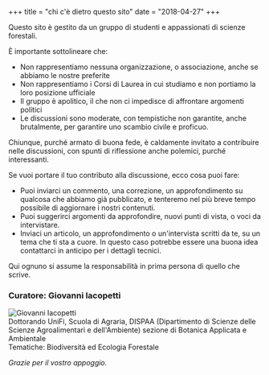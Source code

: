 +++
title = "chi c'è dietro questo sito"
date = "2018-04-27"
+++

Questo sito è gestito da un gruppo di studenti e appassionati di scienze forestali.

È importante sottolineare che:

* Non rappresentiamo nessuna organizzazione, o associazione, anche se abbiamo le nostre preferite
* Non rappresentiamo i Corsi di Laurea in cui studiamo e non portiamo la loro posizione ufficiale
* Il gruppo è apolitico, il che non ci impedisce di affrontare argomenti politici
* Le discussioni sono moderate, con tempistiche non garantite, anche brutalmente, per garantire uno scambio civile e proficuo.

Chiunque, purché armato di buona fede, è caldamente invitato a contribuire nelle discussioni, con spunti di riflessione anche polemici, purché interessanti.

Se vuoi portare il tuo contributo alla discussione, ecco cosa puoi fare:

* Puoi inviarci un commento, una correzione, un approfondimento su qualcosa che abbiamo già pubblicato, e tenteremo nel più breve tempo possibile di aggiornare i nostri contenuti.
* Puoi suggerirci argomenti da approfondire, nuovi punti di vista, o voci da intervistare.
* Inviaci un articolo, un approfondimento o un'intervista scritti da te, su un tema che ti sta a cuore. In questo caso potrebbe essere una buona idea contattarci in anticipo per i dettagli tecnici.

Qui ognuno si assume la responsabilità in prima persona di quello che scrive.

### Curatore: Giovanni Iacopetti  
![Giovanni Iacopetti](../img/redazione/giovanniiacopetti.png)  
Dottorando UniFi, Scuola di Agraria, DISPAA (Dipartimento di Scienze delle Scienze Agroalimentari e dell'Ambiente) sezione di Botanica Applicata e Ambientale  
Tematiche: Biodiversità ed Ecologia Forestale

_Grazie per il vostro appoggio._
